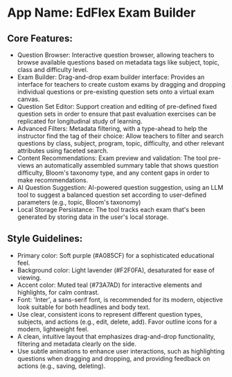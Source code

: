 # **App Name**: EdFlex Exam Builder

## Core Features:

- Question Browser: Interactive question browser, allowing teachers to browse available questions based on metadata tags like subject, topic, class and difficulty level.
- Exam Builder: Drag-and-drop exam builder interface: Provides an interface for teachers to create custom exams by dragging and dropping individual questions or pre-existing question sets onto a virtual exam canvas.
- Question Set Editor: Support creation and editing of pre-defined fixed question sets in order to ensure that past evaluation exercises can be replicated for longitudinal study of learning.
- Advanced Filters: Metadata filtering, with a type-ahead to help the instructor find the tag of their choice: Allow teachers to filter and search questions by class, subject, program, topic, difficulty, and other relevant attributes using faceted search.
- Content Recommendations: Exam preview and validation: The tool pre-views an automatically assembled summary table that shows question difficulty, Bloom's taxonomy type, and any content gaps in order to make recommendations.
- AI Question Suggestion: AI-powered question suggestion, using an LLM tool to suggest a balanced question set according to user-defined parameters (e.g., topic, Bloom's taxonomy)
- Local Storage Persistance: The tool tracks each exam that's been generated by storing data in the user's local storage.

## Style Guidelines:

- Primary color: Soft purple (#A085CF) for a sophisticated educational feel.
- Background color: Light lavender (#F2F0FA), desaturated for ease of viewing.
- Accent color: Muted teal (#73A7AD) for interactive elements and highlights, for calm contrast.
- Font: 'Inter', a sans-serif font, is recommended for its modern, objective look suitable for both headlines and body text.
- Use clear, consistent icons to represent different question types, subjects, and actions (e.g., edit, delete, add). Favor outline icons for a modern, lightweight feel.
- A clean, intuitive layout that emphasizes drag-and-drop functionality, filtering and metadata clearly on the side.
- Use subtle animations to enhance user interactions, such as highlighting questions when dragging and dropping, and providing feedback on actions (e.g., saving, deleting).